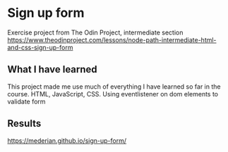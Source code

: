 # Sign up form
Exercise project from The Odin Project, intermediate section 
https://www.theodinproject.com/lessons/node-path-intermediate-html-and-css-sign-up-form

## What I have learned
This project made me use much of everything I have learned so far in the course. HTML, JavaScript, CSS.
Using eventlistener on dom elements to validate form


## Results
https://mederian.github.io/sign-up-form/
